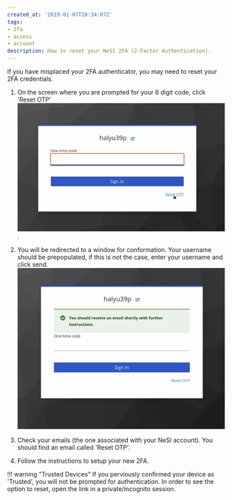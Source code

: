 ```yaml
---
created_at: '2019-01-07T20:34:07Z'
tags:
- 2fa
- access
- account
description: How to reset your NeSI 2FA (2-Factor Authentication).
---
```


If you have misplaced your 2FA authenticator, you may need to reset your 2FA credentials.

1. On the screen where you are prompted for your 6 digit code, click 'Reset OTP'
![Reset OPT Example](../../assets/images/resetotp_link.png).

2. You will be redirected to a window for conformation. Your username should be prepopulated, if this is not the case, enter your username and click send.
![Reset OPT Example2](../../assets/images/resetotp_ack.png)

4. Check your emails (the one associated with your NeSI account).
   You should find an email called 'Reset OTP'.

6. Follow the instructions to setup your new 2FA.

!!! warning "Trusted Devices"
    If you perviously confirmed your device as 'Trusted', you will not be prompted for authentication.
    In order to see the option to reset, open the link in a private/incognito session.
